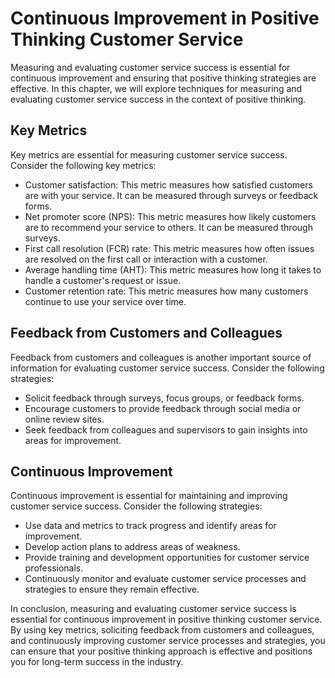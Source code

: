 # Continuous Improvement in Positive Thinking Customer Service

Measuring and evaluating customer service success is essential for continuous improvement and ensuring that positive thinking strategies are effective. In this chapter, we will explore techniques for measuring and evaluating customer service success in the context of positive thinking.

Key Metrics
-----------

Key metrics are essential for measuring customer service success. Consider the following key metrics:

* Customer satisfaction: This metric measures how satisfied customers are with your service. It can be measured through surveys or feedback forms.
* Net promoter score (NPS): This metric measures how likely customers are to recommend your service to others. It can be measured through surveys.
* First call resolution (FCR) rate: This metric measures how often issues are resolved on the first call or interaction with a customer.
* Average handling time (AHT): This metric measures how long it takes to handle a customer's request or issue.
* Customer retention rate: This metric measures how many customers continue to use your service over time.

Feedback from Customers and Colleagues
--------------------------------------

Feedback from customers and colleagues is another important source of information for evaluating customer service success. Consider the following strategies:

* Solicit feedback through surveys, focus groups, or feedback forms.
* Encourage customers to provide feedback through social media or online review sites.
* Seek feedback from colleagues and supervisors to gain insights into areas for improvement.

Continuous Improvement
----------------------

Continuous improvement is essential for maintaining and improving customer service success. Consider the following strategies:

* Use data and metrics to track progress and identify areas for improvement.
* Develop action plans to address areas of weakness.
* Provide training and development opportunities for customer service professionals.
* Continuously monitor and evaluate customer service processes and strategies to ensure they remain effective.

In conclusion, measuring and evaluating customer service success is essential for continuous improvement in positive thinking customer service. By using key metrics, soliciting feedback from customers and colleagues, and continuously improving customer service processes and strategies, you can ensure that your positive thinking approach is effective and positions you for long-term success in the industry.
